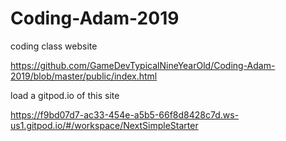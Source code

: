 # Coding-Adam-2019
coding class website

https://github.com/GameDevTypicalNineYearOld/Coding-Adam-2019/blob/master/public/index.html

load a gitpod.io of this site

https://f9bd07d7-ac33-454e-a5b5-66f8d8428c7d.ws-us1.gitpod.io/#/workspace/NextSimpleStarter
